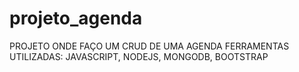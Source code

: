 # projeto_agenda

PROJETO ONDE FAÇO UM CRUD DE UMA AGENDA 
FERRAMENTAS UTILIZADAS: JAVASCRIPT, NODEJS, MONGODB, BOOTSTRAP
